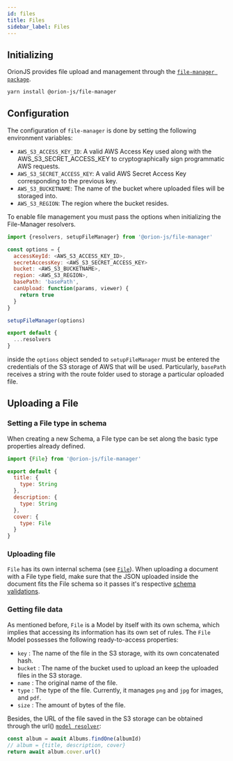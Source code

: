 ```yaml
---
id: files
title: Files
sidebar_label: Files
---
```


## Initializing

OrionJS provides file upload and management through the [`file-manager package`](https://github.com/orionjs/orionjs/blob/master/packages/file-manager).

```sh
yarn install @orion-js/file-manager
```

## Configuration

The configuration of `file-manager` is done by setting the following environment variables:

- `AWS_S3_ACCESS_KEY_ID`: A valid AWS Access Key used along with the AWS_S3_SECRET_ACCESS_KEY to cryptographically sign programmatic AWS requests.
- `AWS_S3_SECRET_ACCESS_KEY`: A valid AWS Secret Access Key corresponding to the previous key.
- `AWS_S3_BUCKETNAME`: The name of the bucket where uploaded files will be storaged into.
- `AWS_S3_REGION`: The region where the bucket resides.

To enable file management you must pass the options when initializing the File-Manager resolvers.

```js
import {resolvers, setupFileManager} from '@orion-js/file-manager'

const options = {
  accessKeyId: <AWS_S3_ACCESS_KEY_ID>,
  secretAccessKey: <AWS_S3_SECRET_ACCESS_KEY>
  bucket: <AWS_S3_BUCKETNAME>,
  region: <AWS_S3_REGION>,
  basePath: 'basePath',
  canUpload: function(params, viewer) {
    return true
  }
}

setupFileManager(options)

export default {
  ...resolvers
}
```

inside the `options` object sended to `setupFileManager` must be entered the credentials of the S3 storage of AWS that will be used. Particularly, `basePath` receives a string with the route folder used to storage a particular oploaded file.

## Uploading a File

### Setting a File type in schema

When creating a new Schema, a File type can be set along the basic type properties already defined.

```js
import {File} from '@orion-js/file-manager'

export default {
  title: {
    type: String
  },
  description: {
    type: String
  },
  cover: {
    type: File
  }
}
```

### Uploading file

`File` has its own internal schema (see [`File`](https://github.com/orionjs/orionjs/tree/master/packages/file-manager/src/File)). When uploading a document with a File type field, make sure that the JSON uploaded inside the document fits the File schema so it passes it's respective [schema validations](https://orionjs.com/docs/schema).

### Getting file data

As mentioned before, `File` is a Model by itself with its own schema, which implies that accessing its information has its own set of rules. The `File` Model possesses the following ready-to-access properties:

- `key` : The name of the file in the S3 storage, with its own concatenated hash.
- `bucket` : The name of the bucket used to upload an keep the uploaded files in the S3 storage.
- `name` : The original name of the file.
- `type` : The type of the file. Currently, it manages `png` and `jpg` for images, and `pdf`.
- `size` : The amount of bytes of the file.

Besides, the URL of the file saved in the S3 storage can be obtained through the url() [`model resolver`](https://orionjs.com/docs/models#resolvers):

```js
const album = await Albums.findOne(albumId)
// album = {title, description, cover}
return await album.cover.url()
```
